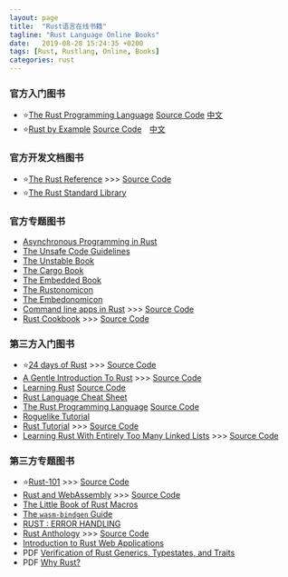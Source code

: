 ```yaml
---
layout: page
title:  "Rust语言在线书籍"
tagline: "Rust Language Online Books"
date:   2019-08-28 15:24:35 +0200
tags: [Rust, Rustlang, Online, Books]
categories: rust
---
```


### 官方入门图书
- ⭐[The Rust Programming Language](https://doc.rust-lang.org/stable/book/) [Source Code](https://github.com/rust-lang/book) [中文](https://kaisery.github.io/trpl-zh-cn/)
- ⭐[Rust by Example](https://doc.rust-lang.org/stable/rust-by-example/) [Source Code](https://github.com/rust-lang/rust-by-example)　[中文](https://rustwiki.org/zh-CN/rust-by-example/)

### 官方开发文档图书
- ⭐[The Rust Reference](https://doc.rust-lang.org/stable/reference/) >>> [Source Code](https://github.com/rust-lang-nursery/reference)
- ⭐[The Rust Standard Library](https://doc.rust-lang.org/std/)

### 官方专题图书
- [Asynchronous Programming in Rust](https://rust-lang.github.io/async-book/)
- [The Unsafe Code Guidelines](https://rust-lang.github.io/unsafe-code-guidelines/)
- [The Unstable Book](https://doc.rust-lang.org/unstable-book/index.html)
- [The Cargo Book](https://doc.rust-lang.org/cargo/)
- [The Embedded Book](https://docs.rust-embedded.org/book/intro/index.html)
- [The Rustonomicon](https://doc.rust-lang.org/nomicon/)
- [The Embedonomicon](https://docs.rust-embedded.org/embedonomicon/)
- [Command line apps in Rust](https://rust-lang-nursery.github.io/cli-wg/index.html) >>> [Source Code](https://github.com/rust-lang-nursery/cli-wg)
- [Rust Cookbook](https://rust-lang-nursery.github.io/rust-cookbook) >>> [Source Code](https://github.com/rust-lang-nursery/rust-cookbook)

### 第三方入门图书
- ⭐[24 days of Rust](http://zsiciarz.github.io/24daysofrust/index.html) >>> [Source Code](https://github.com/zsiciarz/24daysofrust)
- [A Gentle Introduction To Rust](https://stevedonovan.github.io/rust-gentle-intro/print.html) >>> [Source Code](https://github.com/stevedonovan/gentle-intro)
- [Learning Rust](https://learning-rust.github.io/docs/index.html) [Source Code](https://github.com/learning-rust)
- [Rust Language Cheat Sheet](https://cheats.rs/)
- [The Rust Programming Language](http://killercup.github.io/trpl-ebook/) [Source Code](https://github.com/ctjhoa/rust-learning)
- [Roguelike Tutorial](https://jaredonline.svbtle.com/roguelike-tutorial-table-of-contents)
- [Rust Tutorial](http://aml3.github.io/RustTutorial/html/toc.html) >>> [Source Code](https://github.com/aml3/RustTutorial)
- [Learning Rust With Entirely Too Many Linked Lists](https://rust-unofficial.github.io/too-many-lists/) >>> [Source Code](https://github.com/rust-unofficial/too-many-lists)

### 第三方专题图书
- ⭐[Rust-101](https://www.ralfj.de/projects/rust-101/main.html) >>> [Source Code](https://github.com/RalfJung/rust-101)
- [Rust and WebAssembly](https://rustwasm.github.io/docs/book/) >>> [Source Code](https://github.com/rustwasm/book)
- [The Little Book of Rust Macros](https://danielkeep.github.io/tlborm/book/index.html)
- [The `wasm-bindgen` Guide](https://rustwasm.github.io/docs/wasm-bindgen/)
- [RUST : ERROR HANDLING](https://blog.burntsushi.net/rust-error-handling/)
- [Rust Anthology](https://brson.github.io/rust-anthology/1/intro.html) >>> [Source Code](https://github.com/brson/rust-anthology)
- [Introduction to Rust Web Applications](https://erwabook.com/intro/)
- PDF [Verification of Rust Generics, Typestates, and Traits](https://ethz.ch/content/dam/ethz/special-interest/infk/chair-program-method/pm/documents/Education/Theses/Matthias_Erdin_MA_report.pdf)
- PDF [Why Rust?](https://www.oreilly.com/programming/free/files/why-rust.pdf)